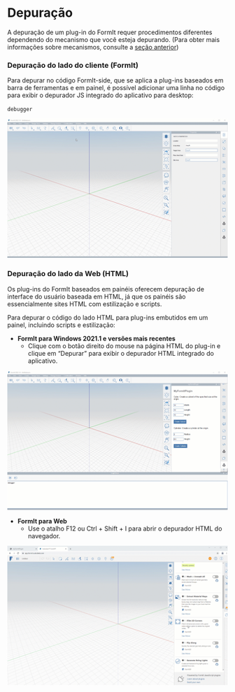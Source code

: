 # Depuração

A depuração de um plug-in do FormIt requer procedimentos diferentes dependendo do mecanismo que você esteja depurando. (Para obter mais informações sobre mecanismos, consulte a [seção anterior](client-side-vs-web-side-engines.md))

### **Depuração do lado do cliente (FormIt)**

Para depurar no código FormIt-side, que se aplica a plug-ins baseados em barra de ferramentas e em painel, é possível adicionar uma linha no código para exibir o depurador JS integrado do aplicativo para desktop:

`debugger`

![](../../../.gitbook/assets/debugger.gif)

### **Depuração do lado da Web (HTML)**

Os plug-ins do FormIt baseados em painéis oferecem depuração de interface do usuário baseada em HTML, já que os painéis são essencialmente sites HTML com estilização e scripts.

Para depurar o código do lado HTML para plug-ins embutidos em um painel, incluindo scripts e estilização:

* **FormIt para Windows 2021.1 e versões mais recentes**
   * Clique com o botão direito do mouse na página HTML do plug-in e clique em “Depurar” para exibir o depurador HTML integrado do aplicativo.

![](../../../.gitbook/assets/debugpanelplugin.gif)

* **FormIt para Web**
   * Use o atalho F12 ou Ctrl + Shift + I para abrir o depurador HTML do navegador.

![](../../../.gitbook/assets/debugonweb.gif)


